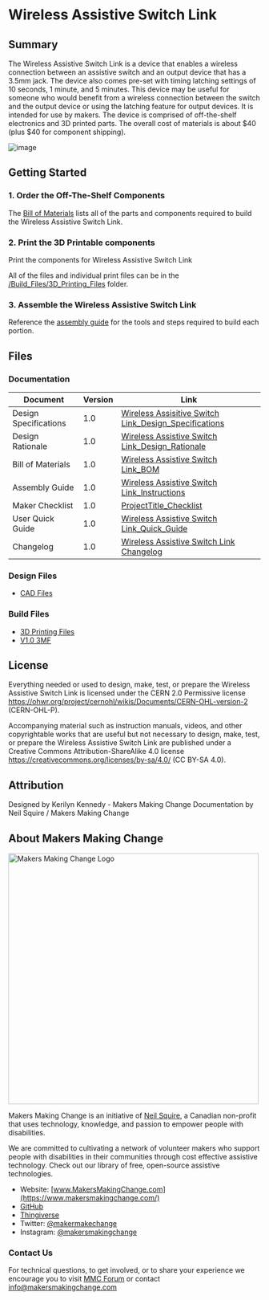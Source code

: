 
 
 # Wireless Assistive Switch Link

## Summary

The Wireless Assistive Switch Link is a device that enables a wireless connection between an assistive switch and an output device that has a 3.5mm jack. The device also comes pre-set with timing latching settings of 10 seconds, 1 minute, and 5 minutes. This device may be useful for someone who would benefit from a wireless connection between the switch and the output device or using the latching feature for output devices.  It is intended for use by makers. The device is  comprised of off-the-shelf electronics and 3D printed parts. The overall cost of materials is about $40 (plus $40 for component shipping).

 ![image](https://user-images.githubusercontent.com/98916090/186475599-1a154bf3-6aa2-4ce5-b240-995e96e73b4e.png)


<!--- 
## More info at
 - [Makers Making Change Forum Thread](TBD) 
 - [Makers Making Change Project Page](https://makersmakingchange.com/?post_type=project&p=15716&preview=true)
 --->


## Getting Started
<!--- 
Include an overall idea of what major steps are required to build the device.
 --->

### 1. Order the Off-The-Shelf Components
The [Bill of Materials](/Documentation/Wireless_Assistive_Switch_Link_BOM_v1.0.xlsx) lists all of the parts and components required to build the Wireless Assistive Switch Link. 

### 2. Print the 3D Printable components
Print the components for Wireless Assistive Switch Link

All of the files and individual print files can be in the [/Build_Files/3D_Printing_Files](/Build_Files/3D_Printing/) folder.

### 3. Assemble the Wireless Assistive Switch Link
Reference the [assembly guide](/Documentation/Wireless_Assistive_Switch_Link_Assembly_Guide_v1.0.pdf) for the tools and steps required to build each portion.

## Files
<!---
FILES
This section includes all the information and files required to build and modify the device, including documentation, design files, and build files. 
--->

### Documentation
<!---
DOCUMENTATION

--->
| Document | Version | Link |
|----------|---------|------|
| Design Specifications| 1.0 | [Wireless Assisitive Switch Link_Design_Specifications](/Documentation/ProjectTitle_Design_Rationale_v0.1.pdf) |
| Design Rationale     | 1.0 | [Wireless Assistive Switch Link_Design_Rationale](/Documentation/ProjectTitle_Design_Rationale_v0.1.pdf) |
| Bill of Materials    | 1.0 | [Wireless Assistive Switch Link_BOM](/Documentation/ProjectTitle_BOM_v0.1.xlsx) |
| Assembly Guide       | 1.0 | [Wireless Assistive Switch Link_Instructions](/Documentation/ProjectTitle_Assembly_Guide_v0.1.pdf) |
| Maker Checklist      | 1.0 | [ProjectTitle_Checklist](/Documentation/ProjectTitle_Maker_Checklist_v0.1.pdf) |
| User Quick Guide          | 1.0 | [Wireless Assistive Switch Link_Quick_Guide](/Documentation/ProjectTitle_Quick_Guide_v0.1.pdf)           |
| Changelog            | 1.0 | [Wireless Assistive Switch Link Changelog](/Documentation/ProjectTitle_Changelog_v0.1.pdf)               |

### Design Files
<!---
DESIGN FILES
If possible, include a copy of original design files to facilitate easy editing and customization.
--->
 - [CAD Files](/Design_Files/CAD)

### Build Files

 - [3D Printing Files](/Build_Files/3D_Printing)
 - [V1.0 3MF](/Build_Files/3D_Printing/ProductTitle_v1.0.3mf)

## License
<!---
LICENSE
Choose an appropriate license. We recommend an open-source hardware compatible license.
--->
Everything needed or used to design, make, test, or prepare the Wireless Assistive Switch Link is licensed under the CERN 2.0 Permissive license <https://ohwr.org/project/cernohl/wikis/Documents/CERN-OHL-version-2> (CERN-OHL-P).

Accompanying material such as instruction manuals, videos, and other copyrightable works that are useful but not necessary to design, make, test, or prepare the Wireless Assistive Switch Link are published under a Creative Commons Attribution-ShareAlike 4.0 license <https://creativecommons.org/licenses/by-sa/4.0/> (CC BY-SA 4.0).

## Attribution
Designed by Kerilyn Kennedy - Makers Making Change
Documentation by Neil Squire / Makers Making Change


## About Makers Making Change
<img src="https://www.makersmakingchange.com/wp-content/uploads/logo/mmc_logo.svg" width="500" alt="Makers Making Change Logo">

Makers Making Change is an initiative of [Neil Squire](https://www.neilsquire.ca/), a Canadian non-profit that uses technology, knowledge, and passion to empower people with disabilities.

We are committed to cultivating a network of volunteer makers who support people with disabilities in their communities through cost effective assistive technology. Check out our library of free, open-source assistive technologies.

 - Website: [www.MakersMakingChange.com](https://www.makersmakingchange.com/)
 - [GitHub](https://github.com/makersmakingchange)
 - [Thingiverse](https://www.thingiverse.com/makersmakingchange/about)
 - Twitter: [@makermakechange](https://twitter.com/makermakechange)
 - Instagram: [@makersmakingchange](https://www.instagram.com/makersmakingchange)

### Contact Us
For technical questions, to get involved, or to share your experience we encourage you to visit [MMC Forum](https://forum.makersmakingchange.com) or contact info@makersmakingchange.com
